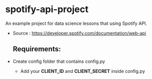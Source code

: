 
# spotify-api-project

An example project for data science lessons that using Spotify API.

- Source : https://developer.spotify.com/documentation/web-api

  ## Requirements:

- Create config folder that contains config.py

   - Add your **CLIENT_ID** and **CLIENT_SECRET** inside config.py
